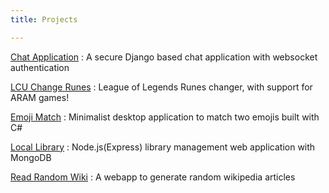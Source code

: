 ```yaml
---
title: Projects

---
```


<!-- 
Project Name _role_ _date_
: Description
-->

[Chat Application](https://github.com/rustyxlol/Django-ChatApp)
: A secure Django based chat application 
with websocket authentication

[LCU Change Runes](https://github.com/rustyxlol/LCU-Change-Runes)
: League of Legends Runes changer, with support for ARAM games!

[Emoji Match](https://github.com/rustyxlol/Match-Game)
: Minimalist desktop application to match two emojis built with C#

[Local Library](https://github.com/rustyxlol/LocalLibrary)
: Node.js(Express) library management web application with MongoDB

[Read Random Wiki](https://github.com/rustyxlol/Read-Random-Wiki)
: A webapp to generate random wikipedia articles
